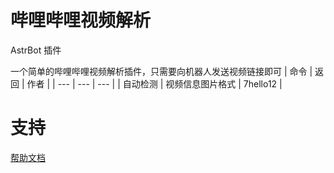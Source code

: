 # 哔哩哔哩视频解析

AstrBot 插件

一个简单的哔哩哔哩视频解析插件，只需要向机器人发送视频链接即可
| 命令 | 返回 | 作者 |
| --- | --- | --- |
| 自动检测 | 视频信息图片格式 | 7hello12 |

# 支持

[帮助文档](https://astrbot.app)
